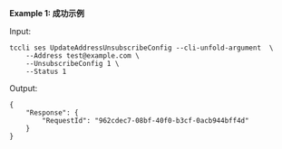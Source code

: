 **Example 1: 成功示例**



Input: 

```
tccli ses UpdateAddressUnsubscribeConfig --cli-unfold-argument  \
    --Address test@example.com \
    --UnsubscribeConfig 1 \
    --Status 1
```

Output: 
```
{
    "Response": {
        "RequestId": "962cdec7-08bf-40f0-b3cf-0acb944bff4d"
    }
}
```

